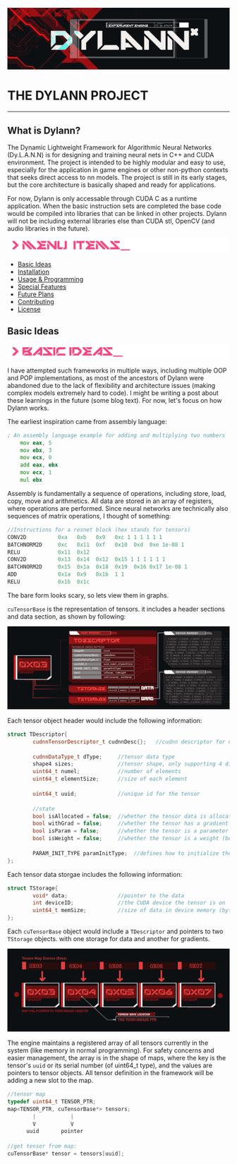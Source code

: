 ![title](https://github.com/DylanWaken/DylannDocs/blob/master/assets/Name.png)
# THE DYLANN PROJECT

----

## What is Dylann?

The Dynamic Lightweight Framework for Algorithmic Neural Networks (Dy.L.A.N.N) is for designing and training neural nets in C++ and CUDA environment. The project is intended to be
highly modular and easy to use, especially for the application in game engines or other non-python contexts
that seeks direct access to nn models. The project is still in its early stages, but the core architecture
is basically shaped and ready for applications. 

For now, Dylann is only accessable through CUDA C as a runtime application. When the basic instruction sets are completed 
the base code would be compiled into libraries that can be linked in other projects. Dylann will not be including external
libraries else than CUDA stl, OpenCV (and audio libraries in the future).

![menu-title](https://github.com/DylanWaken/DylannDocs/blob/master/assets/MenuItems.png)

- [Basic Ideas](#basic-ideas)
- [Installation](#installation)
- [Usage & Programming](#usage)
- [Special Features](#special-features)
- [Future Plans](#future-plans)
- [Contributing](#contributing)
- [License](#license)

## <a name="basic-ideas"> </a> Basic Ideas

![menu-title](https://github.com/DylanWaken/DylannDocs/blob/master/assets/BasicIdeas.png)

I have attempted such frameworks in multiple ways, including multiple OOP
and POP implementations, as most of the ancestors of Dylann were abandoned due to the lack of
flexibility and architecture issues (making complex models extremely hard to code). I might be
writing a post about these learnings in the future (some blog text). For now, let's focus on how
Dylann works. 

The earliest inspiration came from assembly language:
```asm
; An assembly language example for adding and multiplying two numbers
    mov eax, 5
    mov ebx, 3
    mov ecx, 0
    add eax, ebx
    mov ecx, 1
    mul ebx
```

Assembly is fundamentally a sequence of operations, including store, load, copy, move and arithmetics. All
data are stored in an array of registers, where operations are performed. Since neural networks are
technically also sequences of matrix operations, I thought of something:

```cpp
//Instructions for a resnet block (hex stands for tensors)
CONV2D          0xa   0xb   0x9   0xc 1 1 1 1 1 1
BATCHNORM2D     0xc   0x11  0xf   0x10  0xd  0xe 1e-08 1
RELU            0x11  0x12
CONV2D          0x13  0x14  0x12  0x15 1 1 1 1 1 1
BATCHNORM2D     0x15  0x1a  0x18  0x19  0x16 0x17 1e-08 1
ADD             0x1a  0x9   0x1b  1 1
RELU            0x1b  0x1c
```

The bare form looks scary, so lets view them in graphs.

`cuTensorBase` is the representation of tensors. it includes a header sections and data section, as shown by following:

![tensor](https://github.com/DylanWaken/DylannDocs/blob/master/assets/tENSOR.png)

Each tensor object header would include the following information:
```cpp
struct TDescriptor{
        cudnnTensorDescriptor_t cudnnDesc{};   //cudnn descriptor for using the library
        
        cudnnDataType_t dType;     //tensor data type
        shape4 sizes;              //tensor shape, only supporting 4 dimension for now
        uint64_t numel;            //number of elements
        uint64_t elementSize;      //size of each element
        
        uint64_t uuid;             //unique id for the tensor
        
        //state
        bool isAllocated = false;  //whether the tensor data is allocated on device memory
        bool withGrad = false;     //whether the tensor has a gradient allocated
        bool isParam = false;      //whether the tensor is a parameter (going to be saved and optimized)
        bool isWeight = false;     //whether the tensor is a weight (been multiplies, use for L2 regularization)

        PARAM_INIT_TYPE paramInitType;  //defines how to initialize the tensor with random values
};
```
Each tensor data storgae includes the following information:
```cpp
struct TStorage{
        void* data;                //pointer to the data
        int deviceID;              //the CUDA device the tensor is on
        uint64_t memSize;          //size of data in device memory (bytes)
};
```
Each `cuTensorBase` object would include a `TDescriptor` and pointers to two `TStorage` objects. with one storage for
data and another for gradients.


![tensor-sequence](https://github.com/DylanWaken/DylannDocs/blob/master/assets/TensorSeq.png)

The engine maintains a registered array of all tensors currently in the system (like memory in normal programming). For 
safety concerns and easier management, the array is in the shape of maps, where the key is the tensor's `uuid` or its
serial number (of uint64_t type), and the values are pointers to tensor objects. All tensor definition in the framework 
will be adding a new slot to the map.
```cpp
//tensor map
typedef uint64_t TENSOR_PTR;
map<TENSOR_PTR, cuTensorBase*> tensors;
        |           |
        V           V
      uuid       pointer
      
//get tensor from map:
cuTensorBase* tensor = tensors[uuid];
```


